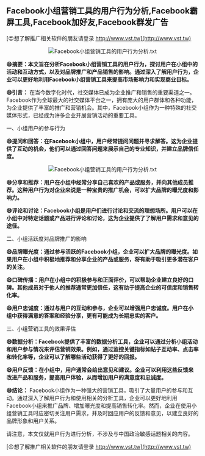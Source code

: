 ## **Facebook小组营销工具的用户行为分析,Facebook霸屏工具,Facebook加好友,Facebook群发广告**

[😍想了解推广相关软件的朋友请登录 http://www.vst.tw](http://www.vst.tw)

 <center><img src="https://vst.tw/MP4/tuiguang/png/3.png" alt="Facebook小组营销工具的用户行为分析.txt"></center>

**😄摘要：本文旨在分析Facebook小组营销工具的用户行为，探讨用户在小组中的活动和互动方式，以及对品牌推广和产品销售的影响。通过深入了解用户行为，企业可以更好地利用Facebook小组营销工具来提高市场影响力和实现商业目标。**

**😄引言：**
在当今数字化时代，社交媒体已成为企业推广和销售的重要渠道之一。Facebook作为全球最大的社交媒体平台之一，拥有庞大的用户群体和各种功能，为企业提供了丰富的推广和营销机会。其中，Facebook小组作为一种特殊的社交媒体形式，已经成为许多企业开展营销活动的重要工具。

一、小组用户的参与行为

**😄提问和回答：在Facebook小组中，用户经常提问问题并寻求解答。这为企业提供了互动的机会，他们可以通过回答问题来展示自己的专业知识，并建立品牌信任度。**

 <center><img src="https://vst.tw/MP4/tuiguang/png/1.png" alt="Facebook小组营销工具的用户行为分析.txt"></center>

**😄分享和推荐：用户在小组中经常分享自己喜欢的产品或服务，并向其他成员推荐。这种用户行为对企业来说是一种宝贵的推广机会，可以扩大品牌的曝光度和影响力。**

**😄评论和讨论：Facebook小组是用户们进行讨论和交流的理想场所。用户可以在小组中对特定话题或产品进行评论和讨论，这为企业提供了了解用户需求和意见的途径。**

二、小组活跃度对品牌推广的影响

**😄品牌曝光度：通过参与活跃的Facebook小组，企业可以扩大品牌的曝光度。如果用户在小组中积极地推荐和分享企业的产品或服务，将有助于吸引更多潜在客户的关注。**

**😄口碑传播：用户在小组中的积极参与和正面评价，可以帮助企业建立良好的口碑。其他成员对于他人的推荐通常更加信任，这有助于提高企业的可信度和销售转化率。**

**😄用户忠诚度：通过与用户的互动和参与，企业可以增强用户忠诚度。用户在小组中获得满意的答案和经验分享，更有可能成为长期忠实的客户。**

三、小组营销工具的效果评估

**😄数据分析：Facebook提供了丰富的数据分析工具，企业可以通过分析小组活动和用户参与情况来评估营销效果。例如，通过监控关键指标如帖子互动率、点击率和转化率等，企业可以了解哪些活动获得了更好的回报。**

**😄用户反馈：在小组中，用户通常会给出意见和建议。企业可以利用这些反馈来改进产品和服务，提高用户体验，从而增加用户的满意度和忠诚度。**

**😄结论：**
Facebook小组作为一种强大的营销工具，吸引了大量用户的参与和互动。通过深入了解用户行为和使用相关的分析工具，企业可以更好地利用Facebook小组来推广品牌、增加曝光度和提高销售转化率。然而，企业在使用小组营销工具时应密切关注用户需求，并及时回应用户的反馈和意见，以建立良好的品牌形象和用户关系。

请注意，本文仅就用户行为进行分析，不涉及与中国政治敏感话题相关的内容。

[😍想了解推广相关软件的朋友请登录 http://www.vst.tw](http://www.vst.tw)




